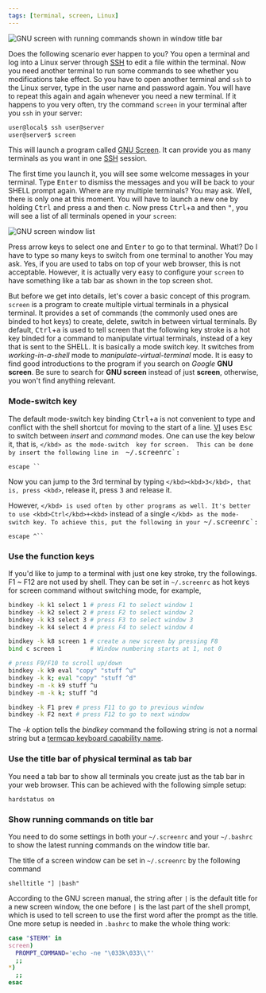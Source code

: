 ```yaml
---
tags: [terminal, screen, Linux]
---
```


![GNU screen with running commands shown in window title 
bar]({{site.ina}}/GNU-screen-with-running-commands-as-titles-of-terminals-shown-in-window-title-bar.png)

Does the following scenario ever happen to you? You open a terminal and log 
into a Linux server through [SSH][] to edit a file within the terminal. Now you 
need another terminal to run some commands to see whether you modifications 
take effect. So you have to open another terminal and `ssh` to the Linux 
server, type in the user name and password again. You will have to repeat this 
again and again whenever you need a new terminal. If it happens to you very 
often, try the command `screen` in your terminal after you `ssh` in your 
server:

~~~ bash
user@local$ ssh user@server
user@server$ screen
~~~

This will launch a program called [GNU Screen][screen]. It can provide you as 
many terminals as you want in one [SSH][] session.

The first time you launch it, you will see some welcome messages in your 
terminal. Type <kbd>Enter</kbd> to dismiss the messages and you will be back to 
your SHELL prompt again. Where are my multiple terminals? You may ask. Well, 
there is only one at this moment. You will have to launch a new one by holding 
<kbd>Ctrl</kbd> and press <kbd>a</kbd> and then <kbd>c</kbd>. Now press 
<kbd>Ctrl</kbd>+<kbd>a</kbd> and then <kbd>"</kbd>, you will see a list of all 
terminals opened in your `screen`:

![GNU screen window list]({{site.ina}}/GNU-screen-window-list.png)

Press arrow keys to select one and <kbd>Enter</kbd> to go to that terminal. 
What!? Do I have to type so many keys to switch from one terminal to another 
You may ask. Yes, if you are used to tabs on top of your web browser, this is 
not acceptable. However, it is actually very easy to configure your `screen` to 
have something like a tab bar as shown in the top screen shot.

But before we get into details, let's cover a basic concept of this program. 
`screen` is a program to create multiple virtual terminals in a physical 
terminal.  It provides a set of commands (the commonly used ones are binded to 
hot keys) to create, delete, switch in between virtual terminals. By default, 
<kbd>Ctrl</kbd>+<kbd>a</kbd> is used to tell screen that the following key 
stroke is a hot key binded for a command to manipulate virtual terminals, 
instead of a key that is sent to the SHELL. It is basically a mode switch key. 
It switches from *working-in-a-shell* mode to *manipulate-virtual-terminal* 
mode. It is easy to find good introductions to the program if you search on 
*Google* **GNU screen**.  Be sure to search for **GNU screen** instead of just 
**screen**, otherwise, you won't find anything relevant.

### Mode-switch key

The default mode-switch key binding <kbd>Ctrl</kbd>+<kbd>a</kbd> is not 
convenient to type and conflict with the shell shortcut for moving to the start 
of a line.  [VI][] uses <kbd>Esc</kbd> to switch between *insert* and *command* 
modes. One can use the key below it, that is, <kbd>`</kbd> as the mode-switch 
key for screen.  This can be done by insert the following line in 
`~/.screenrc`:

~~~
escape ``
~~~

Now you can jump to the 3rd terminal by typing <kbd>`</kbd><kbd>3</kbd>, that is, press <kbd>`</kbd>, release it, press <kbd>3</kbd> and release it.

However, <kbd>`</kbd> is used often by other programs as well. It's better to use <kbd>Ctrl</kbd>+<kbd>`</kbd> instead of a single <kbd>`</kbd> as the mode-switch key. To achieve this, put the following in your `~/.screenrc`:

```
escape ^``
```

### Use the function keys

If you'd like to jump to a terminal with just one key stroke, try the 
followings. F1 ~ F12 are not used by shell.  They can be set in `~/.screenrc` 
as hot keys for screen command without switching mode, for example,

~~~sh
bindkey -k k1 select 1 # press F1 to select window 1
bindkey -k k2 select 2 # press F2 to select window 2
bindkey -k k3 select 3 # press F3 to select window 3
bindkey -k k4 select 4 # press F4 to select window 4

bindkey -k k8 screen 1 # create a new screen by pressing F8
bind c screen 1        # Window numbering starts at 1, not 0

# press F9/F10 to scroll up/down
bindkey -k k9 eval "copy" "stuff ^u"
bindkey -k k; eval "copy" "stuff ^d"
bindkey -m -k k9 stuff ^u
bindkey -m -k k; stuff ^d

bindkey -k F1 prev # press F11 to go to previous window
bindkey -k F2 next # press F12 to go to next window
~~~

The *-k* option tells the *bindkey* command the following string is not a 
normal string but a [termcap keyboard capability name][termcap].

### Use the title bar of physical terminal as tab bar

You need a tab bar to show all terminals you create just as the tab bar in your 
web browser. This can be achieved with the following simple setup:

~~~
hardstatus on
~~~

### Show running commands on title bar

You need to do some settings in both your `~/.screenrc` and your `~/.bashrc` to 
show the latest running commands on the window title bar.

The title of a screen window can be set in `~/.screenrc` by the following 
command

~~~
shelltitle "] |bash"
~~~

According to the GNU screen manual, the string after `|` is the default title 
for a new screen window, the one before `|` is the last part of the shell 
prompt, which is used to tell screen to use the first word after the prompt as 
the title. One more setup is needed in `.bashrc` to make the whole thing work:

~~~sh
case "$TERM" in
screen)
  PROMPT_COMMAND='echo -ne "\033k\033\\"'
  ;;
*)
  ;;
esac
~~~

[SSH]:https://en.wikipedia.org/wiki/Secure_Shell
[screen]:https://www.gnu.org/software/screen/
[VI]:http://www.vim.org/
[termcap]:https://www.gnu.org/software/termutils/manual/termcap-1.3/html_chapter/termcap_5.html

